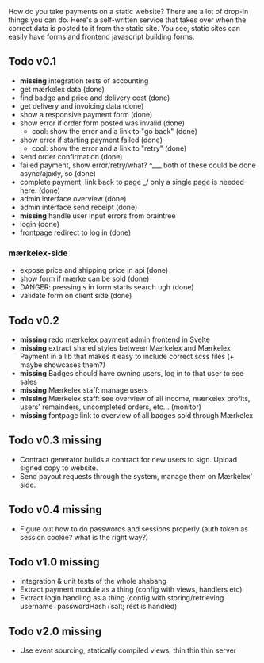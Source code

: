 How do you take payments on a static website?
There are a lot of drop-in things you can do.
Here's a self-written service that takes over when the correct data is posted to it from the static site.
You see, static sites can easily have forms and frontend javascript building forms.

## Todo v0.1

- **missing** integration tests of accounting
- get mærkelex data (done)
- find badge and price and delivery cost (done)
- get delivery and invoicing data (done)
- show a responsive payment form (done)
- show error if order form posted was invalid (done)
  - cool: show the error and a link to "go back" (done)
- show error if starting payment failed (done)
  - cool: show the error and a link to "retry" (done)
- send order confirmation (done)
- failed payment, show error/retry/what? ^\___ both of these could be done async/ajaxly, so (done)
- complete payment, link back to page    _/    only a single page is needed here.           (done)
- admin interface overview (done)
- admin interface send receipt (done)
- **missing** handle user input errors from braintree
- login (done)
- frontpage redirect to log in (done)

### mærkelex-side

- expose price and shipping price in api (done)
- show form if mærke can be sold (done)
- DANGER: pressing s in form starts search ugh (done)
- validate form on client side (done)

## Todo v0.2

- **missing** redo mærkelex payment admin frontend in Svelte
- **missing** extract shared styles between Mærkelex and Mærkelex Payment in a lib that makes it easy to include correct scss files (+ maybe showcases them?)
- **missing** Badges should have owning users, log in to that user to see sales
- **missing** Mærkelex staff: manage users
- **missing** Mærkelex staff: see overview of all income, mærkelex profits, users' remainders,
  uncompleted orders, etc... (monitor)
- **missing** fontpage link to overview of all badges sold through Mærkelex

## Todo v0.3 **missing**

- Contract generator builds a contract for new users to sign. Upload signed copy to website.
- Send payout requests through the system, manage them on Mærkelex' side.

## Todo v0.4 **missing**

- Figure out how to do passwords and sessions properly (auth token as session cookie? what is the right way?)

## Todo v1.0 **missing**

- Integration & unit tests of the whole shabang
- Extract payment module as a thing (config with views, handlers etc)
- Extract login handling as a thing (config with storing/retrieving username+passwordHash+salt; rest is handled)

## Todo v2.0 **missing**

- Use event sourcing, statically compiled views, thin thin thin server
